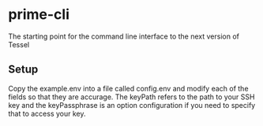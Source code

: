 # prime-cli
The starting point for the command line interface to the next version of Tessel

## Setup
Copy the example.env into a file called config.env and modify each of the fields so that they are accurage. The keyPath refers to the path to your SSH key and the keyPassphrase is an option configuration if you need to specify that to access your key.
